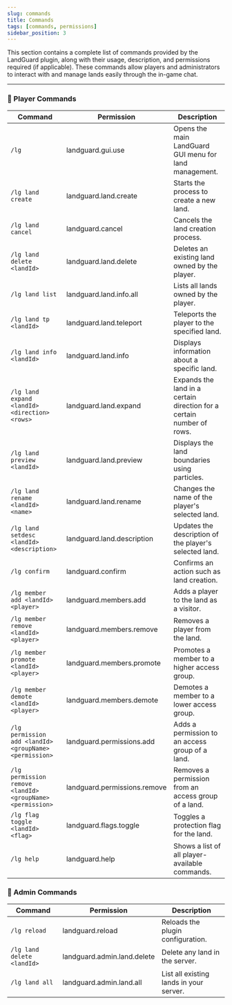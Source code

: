 ```yaml
---
slug: commands
title: Commands
tags: [commands, permissions]
sidebar_position: 3
---
```


This section contains a complete list of commands provided by the LandGuard plugin, along with their usage, description, and permissions required (if applicable). These commands allow players and administrators to interact with and manage lands easily through the in-game chat.

---

### 📜 Player Commands

| Command                                        | Permission                      | Description                                                             |
|------------------------------------------------|---------------------------------|-------------------------------------------------------------------------|
| `/lg`                                          | landguard.gui.use               | Opens the main LandGuard GUI menu for land management.                  |
| `/lg land create`                              | landguard.land.create           | Starts the process to create a new land.                                |
| `/lg land cancel`                              | landguard.cancel                | Cancels the land creation process.                                      |
| `/lg land delete <landId>`                     | landguard.land.delete           | Deletes an existing land owned by the player.                           |
| `/lg land list`                                | landguard.land.info.all         | Lists all lands owned by the player.                                    |
| `/lg land tp <landId>`                         | landguard.land.teleport         | Teleports the player to the specified land.                             |
| `/lg land info <landId>`                       | landguard.land.info             | Displays information about a specific land.                             |
| `/lg land expand <landId> <direction> <rows>`  | landguard.land.expand           | Expands the land in a certain direction for a certain number of rows.   |
| `/lg land preview <landId>`                    | landguard.land.preview          | Displays the land boundaries using particles.                           |
| `/lg land rename <landId> <name>`              | landguard.land.rename           | Changes the name of the player's selected land.                         |
| `/lg land setdesc <landId> <description>`      | landguard.land.description      | Updates the description of the player's selected land.                  |
| `/lg confirm`                                  | landguard.confirm               | Confirms an action such as land creation.                               |
| `/lg member add <landId> <player>`             | landguard.members.add           | Adds a player to the land as a visitor.                                 |
| `/lg member remove <landId> <player>`          | landguard.members.remove        | Removes a player from the land.                                         |
| `/lg member promote <landId> <player>`         | landguard.members.promote       | Promotes a member to a higher access group.                             |
| `/lg member demote <landId> <player>`          | landguard.members.demote        | Demotes a member to a lower access group.                               |
| `/lg permission add <landId> <groupName> <permission>` | landguard.permissions.add | Adds a permission to an access group of a land.                       |
| `/lg permission remove <landId> <groupName> <permission>` | landguard.permissions.remove | Removes a permission from an access group of a land.            |
| `/lg flag toggle <landId> <flag>`              | landguard.flags.toggle          | Toggles a protection flag for the land.                                 |
| `/lg help`                                     | landguard.help                  | Shows a list of all player-available commands.                          |

### 📜 Admin Commands

| Command                                        | Permission                      | Description                                                             |
|------------------------------------------------|---------------------------------|-------------------------------------------------------------------------|
| `/lg reload`                                   | landguard.reload                | Reloads the plugin configuration.                                       |
| `/lg land delete <landId>`                     | landguard.admin.land.delete     | Delete any land in the server.                                          |
| `/lg land all`                                 | landguard.admin.land.all        | List all existing lands in your server.                                 |